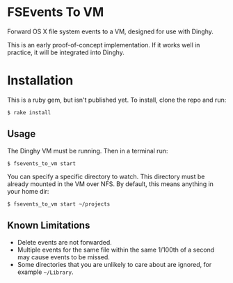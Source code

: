 # FSEvents To VM

Forward OS X file system events to a VM, designed for use with Dinghy.

This is an early proof-of-concept implementation. If it works well in practice, it will be integrated into Dinghy.

# Installation

This is a ruby gem, but isn't published yet. To install, clone the repo and run:

    $ rake install

## Usage

The Dinghy VM must be running. Then in a terminal run:

    $ fsevents_to_vm start

You can specify a specific directory to watch. This directory must be already mounted in the VM over NFS. By default, this means anything in your home dir:

    $ fsevents_to_vm start ~/projects

## Known Limitations

* Delete events are not forwarded.
* Multiple events for the same file within the same 1/100th of a second may cause events to be missed.
* Some directories that you are unlikely to care about are ignored, for example `~/Library`.
